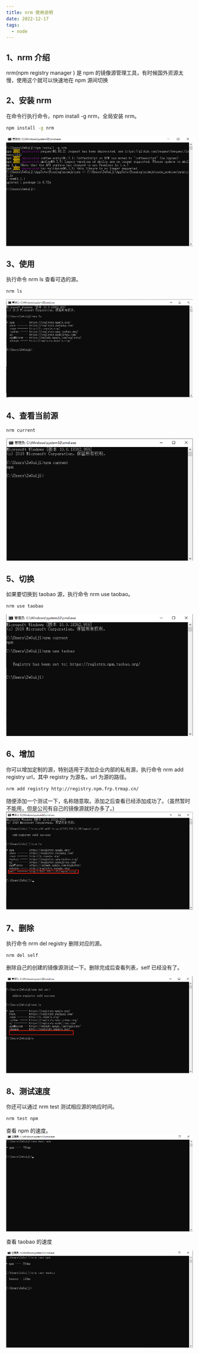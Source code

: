 ```yaml
---
title: nrm 使用说明
date: 2022-12-17
tags:
  - node
---
```


## 1、nrm 介绍

nrm(npm registry manager ) 是 npm 的镜像源管理工具，有时候国外资源太慢，使用这个就可以快速地在 npm 源间切换

## 2、安装 nrm

在命令行执行命令，npm install -g nrm，全局安装 nrm。

```bash
npm install -g nrm
```

![](./images/1596593600717-abf9e086-ab35-4be5-8604-7d10bb73959c.png)

## 3、使用

执行命令 nrm ls 查看可选的源。

```bash
nrm ls
```

![](./images/1596593308100-e4542d0e-033e-4b20-a8ac-852a16cf774c.png)

## 4、查看当前源

```bash
nrm current
```

![](./images/1596593661882-eaba1657-3fb4-48cb-ae20-f022086b8e24.png)

## 5、切换

如果要切换到 taobao 源，执行命令 nrm use taobao。

```bash
nrm use taobao
```

![](./images/1596593707103-6d8f9242-4430-41b6-8776-0620aa221cc8.png)

## 6、增加

你可以增加定制的源，特别适用于添加企业内部的私有源，执行命令 nrm add registry url，其中 registry 为源名，url 为源的路径。

```bash
nrm add registry http://registry.npm.frp.trmap.cn/
```

随便添加一个测试一下，名称随意取。添加之后查看已经添加成功了。（虽然暂时不能用，但是公司有自己的镜像源就好办多了。)
![](./images/1596594010210-41db4036-5d0e-4a32-8d38-688338ea01f4.png)

## 7、删除

执行命令 nrm del registry 删除对应的源。

```bash
nrm del self
```

删除自己的创建的镜像源测试一下。删除完成后查看列表，self 已经没有了。

![](./images/1596594215826-048cb7fa-578f-4150-a761-26ee2e99fb9d.png)

## 8、测试速度

你还可以通过 nrm test 测试相应源的响应时间。

```bash
nrm test npm
```

查看 npm 的速度。
![](./images/1596594271581-18015861-a8d1-40e4-a3db-ce2d32ccee84.png)

查看 taobao 的速度

![](./images/1596594324298-eb6f4d4c-f960-4f34-b905-2a1c7493db87.png)
